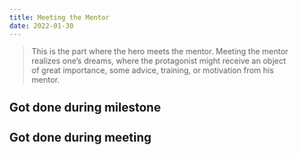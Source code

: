 ```yaml
---
title: Meeting the Mentor
date: 2022-01-30
---
```

> This is the part where the hero meets the mentor. Meeting the mentor realizes one’s dreams, where the protagonist might receive an object of great importance, some advice, training, or motivation from his mentor.

## Got done during milestone

## Got done during meeting
